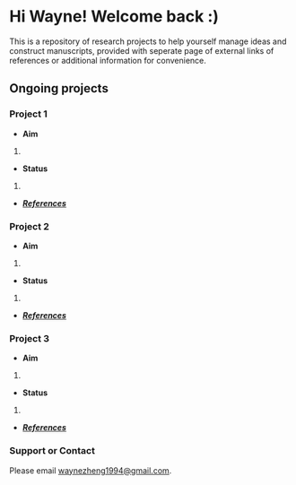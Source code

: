 # Hi Wayne! Welcome back :)

This is a repository of research projects to help yourself manage ideas and construct manuscripts, provided with seperate page of external links of references or additional information for convenience. 

## Ongoing projects

### Project 1 
- **Aim**
1.
- **Status**
1.

- [_**References**_](http://google.com)

### Project 2 
- **Aim**
1.
- **Status**
1.
- [_**References**_](http://google.com)
### Project 3 
- **Aim**
1.
- **Status**
1. 
- [_**References**_](http://google.com)








### Support or Contact

Please email waynezheng1994@gmail.com.
